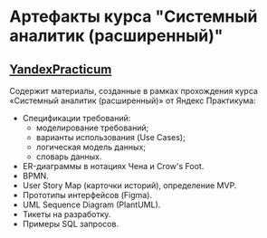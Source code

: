 # Артефакты курса "Системный аналитик (расширенный)"

##  [YandexPracticum](YandexPracticum)

Содержит материалы, созданные в рамках прохождения курса «Системный аналитик (расширенный)» от Яндекс Практикума:

-  Спецификации требований:
    - моделирование требований;
    - варианты использования (Use Cases);
    - логическая модель данных;
    - словарь данных.
- ER-диаграммы в нотациях Чена и Crow's Foot.
- BPMN.
- User Story Map (карточки историй), определение MVP.
- Прототипы интерфейсов (Figma).
- UML Sequence Diagram (PlantUML).
- Тикеты на разработку.
- Примеры SQL запросов.
